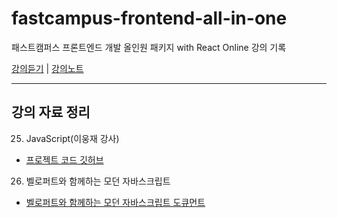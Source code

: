 # fastcampus-frontend-all-in-one
패스트캠퍼스 프론트엔드 개발 올인원 패키지 with React Online 강의 기록

[강의듣기](https://www.fastcampus.co.kr/courses/200543/clips/) | [강의노트](https://majung2.github.io/)   

---
## 강의 자료 정리

25. JavaScript(이웅재 강사)   
- [프로젝트 코드 깃허브](https://github.com/xid-mark/fc-js-project)

26. 벨로퍼트와 함께하는 모던 자바스크립트
- [벨로퍼트와 함께하는 모던 자바스크립트 도큐먼트](https://learnjs.vlpt.us/)
